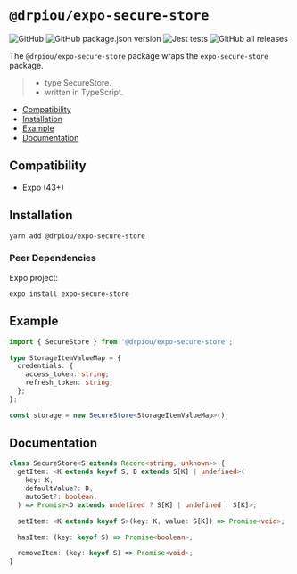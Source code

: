 # `@drpiou/expo-secure-store`

![GitHub](https://img.shields.io/github/license/drpiou/expo-secure-storage)
![GitHub package.json version](https://img.shields.io/github/package-json/v/drpiou/expo-secure-storage)
![Jest tests](https://img.shields.io/badge/stage-experimental-important)
![GitHub all releases](https://img.shields.io/github/downloads/drpiou/expo-secure-storage/total)

The `@drpiou/expo-secure-store` package wraps the `expo-secure-store` package.

> - type SecureStore.
> - written in TypeScript.

<!--ts-->

- [Compatibility](#compatibility)
- [Installation](#installation)
- [Example](#example)
- [Documentation](#documentation)

<!--te-->

## Compatibility

- Expo (43+)

## Installation

```shell
yarn add @drpiou/expo-secure-store
```

### Peer Dependencies

Expo project:

```shell
expo install expo-secure-store
```

## Example

```typescript jsx
import { SecureStore } from '@drpiou/expo-secure-store';

type StorageItemValueMap = {
  credentials: {
    access_token: string;
    refresh_token: string;
  };
};

const storage = new SecureStore<StorageItemValueMap>();
```

## Documentation

```typescript
class SecureStore<S extends Record<string, unknown>> {
  getItem: <K extends keyof S, D extends S[K] | undefined>(
    key: K,
    defaultValue?: D,
    autoSet?: boolean,
  ) => Promise<D extends undefined ? S[K] | undefined : S[K]>;

  setItem: <K extends keyof S>(key: K, value: S[K]) => Promise<void>;

  hasItem: (key: keyof S) => Promise<boolean>;

  removeItem: (key: keyof S) => Promise<void>;
}
```

